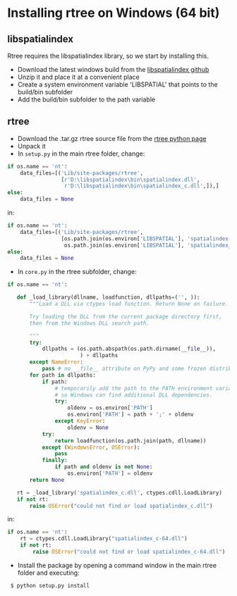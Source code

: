 # Installing rtree on Windows (64 bit)
## libspatialindex
Rtree requires the libspatialindex library, so we start by installing this.
 - Download the latest windows build from the [libspatialindex github](https://libspatialindex.github.io/)
 - Unzip it and place it at a convenient place
 - Create a system environment variable 'LIBSPATIAL' that points to the build/bin subfolder
 - Add the build/bin subfolder to the path variable

## rtree
 - Download the .tar.gz rtree source file from the [rtree python page](https://pypi.python.org/pypi/Rtree/)
 - Unpack it
 - In `setup.py` in the main rtree folder, change:

```python
if os.name == 'nt':
    data_files=[('Lib/site-packages/rtree',
                 [r'D:\libspatialindex\bin\spatialindex.dll',
                  r'D:\libspatialindex\bin\spatialindex_c.dll',]),]
else:
    data_files = None
```
in:
```python
if os.name == 'nt':
    data_files=[('Lib/site-packages/rtree',
                 [os.path.join(os.environ['LIBSPATIAL'], 'spatialindex-64.dll'),
                  os.path.join(os.environ['LIBSPATIAL'], 'spatialindex_c-64.dll'),]),]
else:
    data_files = None
```
 - In `core.py` in the rtree subfolder, change:
 ```python
if os.name == 'nt':

    def _load_library(dllname, loadfunction, dllpaths=('', )):
        """Load a DLL via ctypes load function. Return None on failure.

        Try loading the DLL from the current package directory first,
        then from the Windows DLL search path.

        """
        try:
            dllpaths = (os.path.abspath(os.path.dirname(__file__)),
                        ) + dllpaths
        except NameError:
            pass # no __file__ attribute on PyPy and some frozen distributions
        for path in dllpaths:
            if path:
                # temporarily add the path to the PATH environment variable
                # so Windows can find additional DLL dependencies.
                try:
                    oldenv = os.environ['PATH']
                    os.environ['PATH'] = path + ';' + oldenv
                except KeyError:
                    oldenv = None
            try:
                return loadfunction(os.path.join(path, dllname))
            except (WindowsError, OSError):
                pass
            finally:
                if path and oldenv is not None:
                    os.environ['PATH'] = oldenv
        return None

    rt = _load_library('spatialindex_c.dll', ctypes.cdll.LoadLibrary)
    if not rt:
        raise OSError("could not find or load spatialindex_c.dll")
```
in:
```python
if os.name == 'nt':
    rt = ctypes.cdll.LoadLibrary("spatialindex_c-64.dll")
    if not rt:
        raise OSError("could not find or load spatialindex_c-64.dll")
```
 - Install the package by opening a command window in the main rtree folder and executing:
```sh
 $ python setup.py install
```